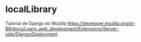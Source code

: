 # localLibrary
Tutorial de Django do Mozilla  https://developer.mozilla.org/pt-BR/docs/Learn_web_development/Extensions/Server-side/Django/Deployment
